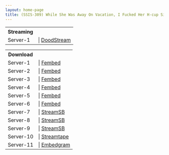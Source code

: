 ```yaml
---
layout: home-page
title: (SSIS-309) While She Was Away On Vacation, I Fucked Her H-cup Sister From Morning To Night For 72 Hours.
---
```


<table><tbody>
<tr>
<th>Streaming</th>
</tr>
<tr>
<td>Server-1</td>
<td>| <a href="https://dood.ws/e/yipg0csc1ot1t8fx926j1i2je3k7qld" target="_blank">DoodStream</a></td>
</tr>
</tbody></table>

<table><tbody>
<tr>
<th>Download</th>
</tr>
<tr>
<td>Server-1</td>
<td>| <a href="https://fakyutube.com/f/dw2rzuxkyrj0kqy" target="_blank">Fembed</a></td>
</tr>
<tr>
<td>Server-2</td>
<td>| <a href="https://watchjavnow.xyz/f/8nxj0u81nx0yr5z" target="_blank">Fembed</a></td>
</tr>
<tr>
<td>Server-3</td>
<td>| <a href="https://javhdfree.icu/f/d-yx4uxkxgyxq6j" target="_blank">Fembed</a></td>
</tr>
<tr>
<td>Server-4</td>
<td>| <a href="https://iframejav.club/f/zx522hj4z34xk8x" target="_blank">Fembed</a></td>
</tr>
<tr>
<td>Server-5</td>
<td>| <a href="https://mycloudzz.com/f/13n0naj4d1xmxl8" target="_blank">Fembed</a></td>
</tr>
<tr>
<td>Server-6</td>
<td>| <a href="https://cloudrls.com/f/mmx-2f5wr0xmy1z" target="_blank">Fembed</a></td>
</tr>
<tr>
<td>Server-7</td>
<td>| <a href="https://viewsb.com/d/bhowgss31lpv.html" target="_blank">StreamSB</a></td>
</tr>
<tr>
<td>Server-8</td>
<td>| <a href="https://streamsb.net/d/pekw317j4a9d.html" target="_blank">StreamSB</a></td>
</tr>
<tr>
<td>Server-9</td>
<td>| <a href="https://javside.com/d/rxwyty2cwz42.html" target="_blank">StreamSB</a></td>
</tr>
<tr>
<td>Server-10</td>
<td>| <a href="https://streamtape.com/v/4xVYx082deuKDL7" target="_blank">Streamtape</a></td>
</tr>
<tr>
<td>Server-11</td>
<td>| <a href="https://embedgram.com/f/61rnnns33n18n" target="_blank">Embedgram</a></td>
</tr>
</tbody></table>
